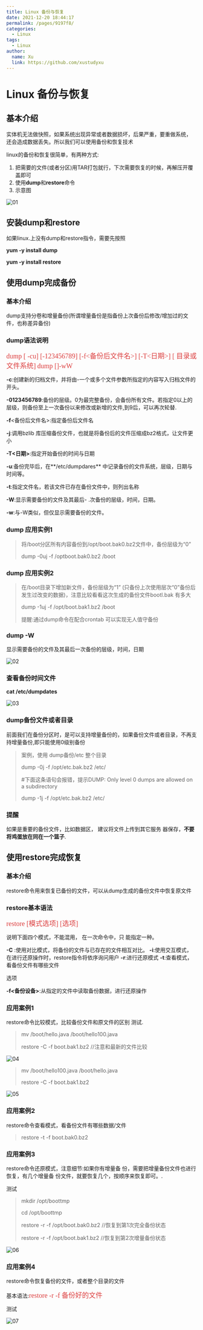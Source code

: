 ```yaml
---
title: Linux 备份与恢复
date: 2021-12-20 18:44:17
permalink: /pages/9197f8/
categories: 
  - Linux
tags: 
  - Linux
author: 
  name: Xu
  link: https://github.com/xustudyxu
---
```

# Linux 备份与恢复

## 基本介绍

实体机无法做快照，如果系统出现异常或者数据损坏，后果严重，要重做系统， 还会造成数据丢失。所以我们可以使用备份和恢复技术

linux的备份和恢复很简单，有两种方式:

1. 把需要的文件(或者分区)用TAR打包就行，下次需要恢复的时候，再解压开覆盖即可
2. 使用**dump**和**restore**命令
3. 示意图

![01](https://cdn.staticaly.com/gh/xustudyxu/image-hosting@master/studynotes/Linux/images/21/01.png)

## 安装dump和restore

如果linux.上没有dump和restore指令，需要先按照

**yum -y install dump**

**yum -y install restore**

## 使用dump完成备份

### 基本介绍

dump支持分卷和增量备份(所谓增量备份是指备份上次备份后修改/增加过的文件，也称差异备份)

### dump语法说明

<font color=#DC4040 size=4 face="黑体">dump [ -cu] [-123456789] [-f<备份后文件名>] [-T<日期>] [ 目录或文件系统]</font>
<font color=#DC4040 size=4 face="黑体">dump []-wW</font>

**-c**:创建新的归档文件，并将由-一个或多个文件参数所指定的内容写入归档文件的开头。

**-0123456789**:备份的层级。0为最完整备份，会备份所有文件。若指定0以上的层级，则备份至上一次备份以来修改或新增的文件,到9后，可以再次轮替.

**-f**<备份后文件名>:指定备份后文件名

**-j**:调用bzlib 库压缩备份文件，也就是将备份后的文件压缩成bz2格式，让文件更小

**-T<日期>**:指定开始备份的时间与日期

**-u**:备份完毕后，在**/etc/dumpdares** 中记录备份的文件系统，层级，日期与时间等。

**-t**:指定文件名，若该文件已存在备份文件中，则列出名称

**-W**:显示需要备份的文件及其最后- .次备份的层级，时间，日期。

**-w**:与-W类似，但仅显示需要备份的文件。

### dump 应用实例1

> 将/boot分区所有内容备份到/opt/boot.bak0.bz2文件中，备份层级为“0”
>
> dump -0uj -f /optboot.bak0.bz2  /boot

### dump 应用实例2

> 在/boot目录下增加新文件，备份层级为“1” (只备份上次使用层次“0”备份后发生过改变的数据)，注意比较看看这次生成的备份文件bootl.bak 有多大
>
> dump -1uj -f /opt/boot.bak1.bz2 /boot
>
> 提醒:通过dump命令在配合crontab 可以实现无人值守备份

### dump -W

显示需要备份的文件及其最后一次备份的层级，时间，日期

![02](https://cdn.staticaly.com/gh/xustudyxu/image-hosting@master/studynotes/Linux/images/21/02.png)

### 查看备份时间文件

**cat /etc/dumpdates**

![03](https://cdn.staticaly.com/gh/xustudyxu/image-hosting@master/studynotes/Linux/images/21/03.png)

### dump备份文件或者目录

前面我们在备份分区时，是可以支持增量备份的，如果备份文件或者目录，不再支持增量备份,即只能使用0级别备份

> 案例，使用 dump备份/etc 整个目录
>
> dump -0j -f /opt/etc.bak.bz2 /etc/
>
> #下面这条语句会报错，提示DUMP: Only level 0 dumps are allowed on a subdirectory
>
> dump -1j -f /opt/etc.bak.bz2 /etc/

### 提醒

如果是重要的备份文件，比如数据区， 建议将文件上传到其它服务 器保存，**不要将鸡蛋放在同在一个篮子**.

## 使用restore完成恢复

### 基本介绍

restore命令用来恢复已备份的文件，可以从dump生成的备份文件中恢复原文件

### restore基本语法

<font color=#DC4040 size=4 face="黑体">restore [模式选项] [选项]</font>

说明下面四个模式，不能混用， 在一次命令中，只 能指定一种。

**-C** :使用对比模式，将备份的文件与已存在的文件相互对比。
**-i**:使用交互模式，在进行还原操作时，restore指令将依序询问用户
**-r**:进行还原模式
**-t**:查看模式，看备份文件有哪些文件

选项

**-f<备份设备>**:从指定的文件中读取备份数据，进行还原操作

### 应用案例1

restore命令比较模式，比较备份文件和原文件的区别
测试.

> mv  /boot/hello.java  /boot/hello100.java
>
> restore -C -f boot.bak1.bz2  //注意和最新的文件比较

![04](https://cdn.staticaly.com/gh/xustudyxu/image-hosting@master/studynotes/Linux/images/21/04.png)

> mv /boot/hello100.java /boot/hello.java
>
> restore -C -f boot.bak1.bz2

![05](https://cdn.staticaly.com/gh/xustudyxu/image-hosting@master/studynotes/Linux/images/21/05.png)

### 应用案例2

restore命令查看模式，看备份文件有哪些数据/文件

> restore -t -f boot.bak0.bz2

### 应用案例3

restore命令还原模式，注意细节:如果你有增量备 份，需要把增量备份文件也进行恢复，有几个增量备 份文件，就要恢复几个，按顺序来恢复即可。.

测试

> mkdir /opt/boottmp
>
> cd /opt/boottmp
>
> restore -r -f /opt/boot.bak0.bz2 //恢复到第1次完全备份状态
>
> restore -r -f /opt/boot.bak1.bz2 //恢复到第2次增量备份状态

![06](https://cdn.staticaly.com/gh/xustudyxu/image-hosting@master/studynotes/Linux/images/21/06.png)

### 应用案例4

restore命令恢复备份的文件，或者整个目录的文件

基本语法:<font color=#DC4040 size=4 face="黑体">restore -r -f 备份好的文件</font>

测试

![07](https://cdn.staticaly.com/gh/xustudyxu/image-hosting@master/studynotes/Linux/images/21/07.png)

